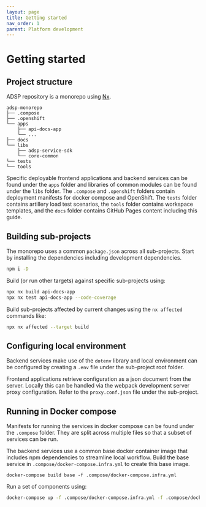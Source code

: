 ```yaml
---
layout: page
title: Getting started
nav_order: 1
parent: Platform development
---
```


# Getting started

## Project structure

ADSP repository is a monorepo using [Nx](https://github.com/nrwl/nx).

```
adsp-monorepo
├── .compose
├── .openshift
└── apps
    ├── api-docs-app
    └── ...
├── docs
└── libs
    ├── adsp-service-sdk
    └── core-common
└── tests
└── tools
```

Specific deployable frontend applications and backend services can be found under the `apps` folder and libraries of common modules can be found under the `libs` folder. The `.compose` and `.openshift` folders contain deployment manifests for docker compose and OpenShift. The `tests` folder contains artillery load test scenarios, the `tools` folder contains workspace templates, and the `docs` folder contains GitHub Pages content including this guide.

## Building sub-projects
The monorepo uses a common `package.json` across all sub-projects. Start by installing the dependencies including development dependencies.

```bash
npm i -D
```

Build (or run other targets) against specific sub-projects using:
```bash
npx nx build api-docs-app
npx nx test api-docs-app --code-coverage
```

Build sub-projects affected by current changes using the `nx affected` commands like:
```bash
npx nx affected --target build
```

## Configuring local environment
Backend services make use of the `dotenv` library and local environment can be configured by creating a `.env` file under the sub-project root folder.

Frontend applications retrieve configuration as a json document from the server. Locally this can be handled via the webpack development server proxy configuration. Refer to the `proxy.conf.json` file under the sub-project.

## Running in Docker compose
Manifests for running the services in docker compose can be found under the `.compose` folder. They are split across multiple files so that a subset of services can be run.

The backend services use a common base docker container image that includes npm dependencies to streamline local workflow. Build the base service in `.compose/docker-compose.infra.yml` to create this base image.

```base
docker-compose build base -f .compose/docker-compose.infra.yml
```

Run a set of components using:
```bash
docker-compose up -f .compose/docker-compose.infra.yml -f .compose/docker-compose.value.yml -f .compose/docker-compose.event.yml
```
